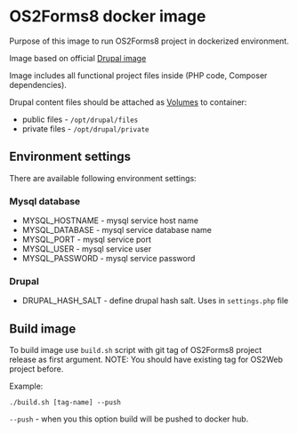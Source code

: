 # OS2Forms8 docker image

Purpose of this image to run OS2Forms8 project in dockerized environment.

Image based on official [Drupal image](https://hub.docker.com/_/drupal)

Image includes all functional project files inside (PHP code, Composer dependencies).

Drupal content files should be attached as [Volumes](https://docs.docker.com/storage/volumes/) to container:
* public files - `/opt/drupal/files`
* private files - `/opt/drupal/private`

## Environment settings

There are available following environment settings:

### Mysql database
* MYSQL_HOSTNAME - mysql service host name
* MYSQL_DATABASE - mysql service database name
* MYSQL_PORT - mysql service port
* MYSQL_USER - mysql service user
* MYSQL_PASSWORD - mysql service password

### Drupal
* DRUPAL_HASH_SALT - define drupal hash salt. Uses in `settings.php` file

## Build image

To build image use `build.sh` script with git tag of OS2Forms8 project release as first argument.
NOTE: You should have existing tag for OS2Web project before.

Example:
```
./build.sh [tag-name] --push
```

`--push` - when you this option build will be pushed to docker hub.
